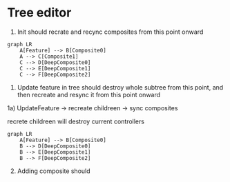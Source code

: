 # Tree editor

1. Init should recrate and recync composites from this point onward

```mermaid
graph LR
    A[Feature] --> B[Composite0]
    A --> C[Composite1]
    C --> D[DeepComposite0]
    C --> E[DeepComposite1]
    C --> F[DeepComposite2]
```

1. Update feature in  tree should destroy whole subtree from this point,
and then recreate and resync it from this point onward

1a) UpdateFeature -> recreate childreen -> sync composites

recrete childreen will destroy current controllers

```mermaid
graph LR
    A[Feature] --> B[Composite0]
    B --> D[DeepComposite0]
    B --> E[DeepComposite1]
    B --> F[DeepComposite2]
```

2. Adding composite should 